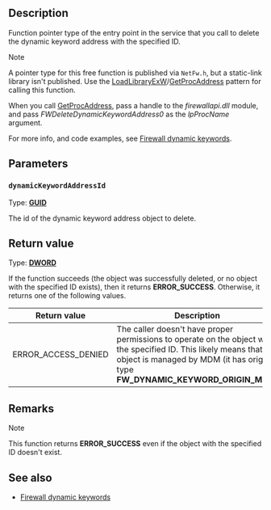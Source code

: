 ## Description

Function pointer type of the entry point in the service that you call to delete the dynamic keyword address with the specified ID.

> [!NOTE]
> A pointer type for this free function is published via `NetFw.h`, but a static-link library isn't published. Use the [LoadLibraryExW](https://learn.microsoft.com/windows/win32/api/libloaderapi/nf-libloaderapi-loadlibraryexw)/[GetProcAddress](https://learn.microsoft.com/windows/win32/api/libloaderapi/nf-libloaderapi-getprocaddress) pattern for calling this function.

When you call [GetProcAddress](https://learn.microsoft.com/windows/win32/api/libloaderapi/nf-libloaderapi-getprocaddress), pass a handle to the *firewallapi.dll* module, and pass *FWDeleteDynamicKeywordAddress0* as the *lpProcName* argument.

For more info, and code examples, see [Firewall dynamic keywords](https://learn.microsoft.com/windows/win32/ics/firewall-dynamic-keywords).

## Parameters

### `dynamicKeywordAddressId`

Type: **[GUID](https://learn.microsoft.com/windows/win32/api/guiddef/ns-guiddef-guid)**

The id of the dynamic keyword address object to delete.

## Return value

Type: **[DWORD](https://learn.microsoft.com/windows/win32/winprog/windows-data-types)**

If the function succeeds (the object was successfully deleted, or no object with the specified ID exists), then it returns **ERROR_SUCCESS**. Otherwise, it returns one of the following values.

|Return value|Description|
|-|-|
|ERROR_ACCESS_DENIED|The caller doesn't have proper permissions to operate on the object with the specified ID. This likely means that the object is managed by MDM (it has origin type **FW_DYNAMIC_KEYWORD_ORIGIN_MDM**.|

## Remarks

> [!NOTE]
> This function returns **ERROR_SUCCESS** even if the object with the specified ID doesn't exist.

## See also

* [Firewall dynamic keywords](https://learn.microsoft.com/windows/win32/ics/firewall-dynamic-keywords)